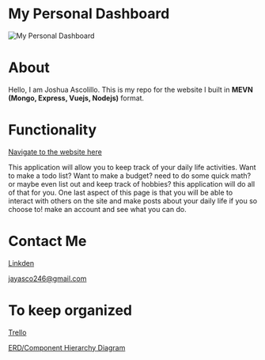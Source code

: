 # My Personal Dashboard

![My Personal Dashboard](https://i.imgur.com/9xtnm5gh.png)

# About

Hello, I am Joshua Ascolillo. This is my repo for the website I built in **MEVN (Mongo, Express, Vuejs, Nodejs)** format. 

# Functionality

[Navigate to the website here](https://joshdashboard.herokuapp.com)

This application will allow you to keep track of your daily life activities. Want to make a todo list? Want to make a budget? need to do some quick math? or maybe even list out and keep track of hobbies? this application will do all of that for you. One last aspect of this page is that you will be able to interact with others on the site and make posts about your daily life if you so choose to! make an account and see what you can do.

# Contact Me

[Linkden](https://www.linkedin.com/in/joshuaascolillo/)

jayasco246@gmail.com


# To keep organized

[Trello](https://trello.com/b/LwFWE1B0/mydashboardapp)

[ERD/Component Hierarchy Diagram](https://lucid.app/lucidchart/abc24575-ae5a-4626-abfc-adea16c5e759/edit?beaconFlowId=B36D93025E5ABE9F&invitationId=inv_dac126b2-63d9-4005-b7d2-709b71585a88&page=0_0#)







